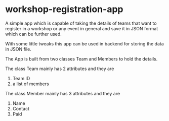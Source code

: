 # workshop-registration-app

A simple app which is capable of taking the details of teams that want to register in a workshop or any event in general 
and save it in JSON format which can be further used.

With some little tweaks this app can be used in backend for storing the data in JSON file.

The App is built from two classes Team and Members to hold the details.

The class Team mainly has 2 attributes and they are
1. Team ID
2. a list of members

The class Member mainly has 3 attributes and they are
1. Name
2. Contact 
3. Paid
